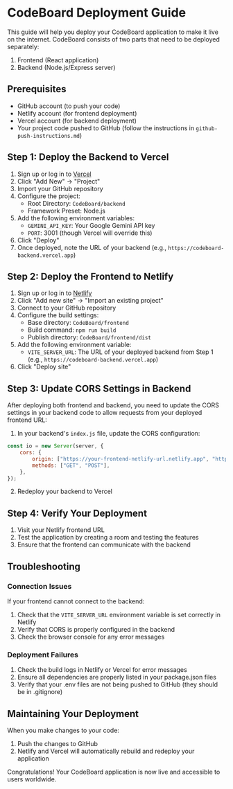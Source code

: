 # CodeBoard Deployment Guide

This guide will help you deploy your CodeBoard application to make it live on the internet. CodeBoard consists of two parts that need to be deployed separately:

1. Frontend (React application)
2. Backend (Node.js/Express server)

## Prerequisites

- GitHub account (to push your code)
- Netlify account (for frontend deployment)
- Vercel account (for backend deployment)
- Your project code pushed to GitHub (follow the instructions in `github-push-instructions.md`)

## Step 1: Deploy the Backend to Vercel

1. Sign up or log in to [Vercel](https://vercel.com/)
2. Click "Add New" → "Project"
3. Import your GitHub repository
4. Configure the project:
   - Root Directory: `CodeBoard/backend`
   - Framework Preset: Node.js
5. Add the following environment variables:
   - `GEMINI_API_KEY`: Your Google Gemini API key
   - `PORT`: 3001 (though Vercel will override this)
6. Click "Deploy"
7. Once deployed, note the URL of your backend (e.g., `https://codeboard-backend.vercel.app`)

## Step 2: Deploy the Frontend to Netlify

1. Sign up or log in to [Netlify](https://netlify.com/)
2. Click "Add new site" → "Import an existing project"
3. Connect to your GitHub repository
4. Configure the build settings:
   - Base directory: `CodeBoard/frontend`
   - Build command: `npm run build`
   - Publish directory: `CodeBoard/frontend/dist`
5. Add the following environment variable:
   - `VITE_SERVER_URL`: The URL of your deployed backend from Step 1 (e.g., `https://codeboard-backend.vercel.app`)
6. Click "Deploy site"

## Step 3: Update CORS Settings in Backend

After deploying both frontend and backend, you need to update the CORS settings in your backend code to allow requests from your deployed frontend URL:

1. In your backend's `index.js` file, update the CORS configuration:

```javascript
const io = new Server(server, {
    cors: {
        origin: ["https://your-frontend-netlify-url.netlify.app", "http://localhost:5173"],
        methods: ["GET", "POST"],
    },
});
```

2. Redeploy your backend to Vercel

## Step 4: Verify Your Deployment

1. Visit your Netlify frontend URL
2. Test the application by creating a room and testing the features
3. Ensure that the frontend can communicate with the backend

## Troubleshooting

### Connection Issues

If your frontend cannot connect to the backend:

1. Check that the `VITE_SERVER_URL` environment variable is set correctly in Netlify
2. Verify that CORS is properly configured in the backend
3. Check the browser console for any error messages

### Deployment Failures

1. Check the build logs in Netlify or Vercel for error messages
2. Ensure all dependencies are properly listed in your package.json files
3. Verify that your .env files are not being pushed to GitHub (they should be in .gitignore)

## Maintaining Your Deployment

When you make changes to your code:

1. Push the changes to GitHub
2. Netlify and Vercel will automatically rebuild and redeploy your application

Congratulations! Your CodeBoard application is now live and accessible to users worldwide.